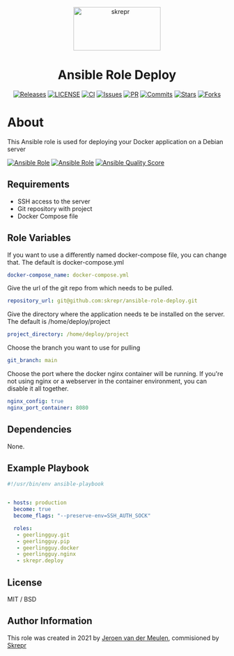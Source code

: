 <a href="https://skrepr.com/">
  <p align="center">
    <img width="200" height="100" src="https://skrepr.com/wp-content/uploads/2021/10/skrepr_logo_liggend.svg" alt="skrepr" />
  </p>
</a>
<h1 align="center">Ansible Role Deploy</h1>
<div align="center">
  <a href="https://github.com/skrepr/ansible-role-deploy/releases"><img src="https://img.shields.io/github/release/skrepr/ansible-role-deploy.svg" alt="Releases"/></a><a> </a>
  <a href="https://github.com/skrepr/ansible-role-deploy/blob/main/LICENSE"><img src="https://img.shields.io/github/license/skrepr/ansible-role-deploy" alt="LICENSE"/></a><a> </a>
  <a href="https://github.com/skrepr/ansible-role-deploy/actions/workflows/ci.yml"><img src="https://github.com/skrepr/ansible-role-deploy/actions/workflows/ci.yml/badge.svg" alt="CI"/></a><a> </a>
  <a href="https://github.com/skrepr/ansible-role-deploy/issues"><img src="https://img.shields.io/github/issues/skrepr/ansible-role-deploy.svg" alt="Issues"/></a><a> </a>
  <a href="https://github.com/skrepr/ansible-role-deploy/pulls"><img src="https://img.shields.io/github/issues-pr/skrepr/ansible-role-deploy.svg" alt="PR"/></a><a> </a>
  <a href="https://github.com/skrepr/ansible-role-deploy/commits"><img src="https://img.shields.io/github/commit-activity/m/skrepr/ansible-role-deploy" alt="Commits"/></a><a> </a>
  <a href="https://github.com/skrepr/ansible-role-deploy/stars"><img src="https://img.shields.io/github/stars/skrepr/ansible-role-deploy.svg" alt="Stars"/></a><a> </a>
  <a href="https://github.com/skrepr/ansible-role-deploy/releases"><img src="https://img.shields.io/github/forks/skrepr/ansible-role-deploy.svg" alt="Forks"/></a><a> </a>
</div>

# About

This Ansible role is used for deploying your Docker application on a Debian server

[![Ansible Role](https://img.shields.io/ansible/role/56860)](https://galaxy.ansible.com/skrepr/deploy)
[![Ansible Role](https://img.shields.io/ansible/role/d/56860)](https://galaxy.ansible.com/skrepr/deploy)
[![Ansible Quality Score](https://img.shields.io/ansible/quality/56860)](https://galaxy.ansible.com/skrepr/deploy)

## Requirements

- SSH access to the server
- Git repository with project
- Docker Compose file

## Role Variables

If you want to use a differently named docker-compose file, you can change that. The default is docker-compose.yml

```yaml
docker-compose_name: docker-compose.yml
```

Give the url of the git repo from which needs to be pulled.

```yaml
repository_url: git@github.com:skrepr/ansible-role-deploy.git
```

Give the directory where the application needs te be installed on the server. The default is /home/deploy/project

```yaml
project_directory: /home/deploy/project
```

 Choose the branch you want to use for pulling

```yaml
git_branch: main
```

Choose the port where the docker nginx container will be running. If you're not using nginx or a webserver in the container environment, you can disable it all together.

```yaml
nginx_config: true
nginx_port_container: 8080
```

## Dependencies

None.

## Example Playbook

```yaml
#!/usr/bin/env ansible-playbook


- hosts: production
  become: true
  become_flags: "--preserve-env=SSH_AUTH_SOCK"

  roles:
   - geerlingguy.git
   - geerlingguy.pip
   - geerlingguy.docker
   - geerlingguy.nginx
   - skrepr.deploy
```

## License

MIT / BSD

## Author Information

This role was created in 2021 by [Jeroen van der Meulen](https://github.com/jeroenvandermeulen), commisioned by [Skrepr](https://skrepr.com)
